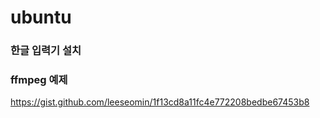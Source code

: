 # ubuntu


### 한글 입력기 설치 




### ffmpeg 예제 

https://gist.github.com/leeseomin/1f13cd8a11fc4e772208bedbe67453b8


